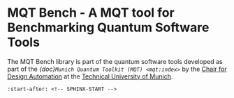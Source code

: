 # MQT Bench - A MQT tool for Benchmarking Quantum Software Tools

The MQT Bench library is part of the quantum software tools developed as part of the _{doc}`Munich Quantum Toolkit (MQT) <mqt:index>`_ by the [Chair for Design Automation](https://www.cda.cit.tum.de/) at the [Technical University of Munich](https://www.tum.de/).

```{include} ../README.md
:start-after: <!-- SPHINX-START -->
```

